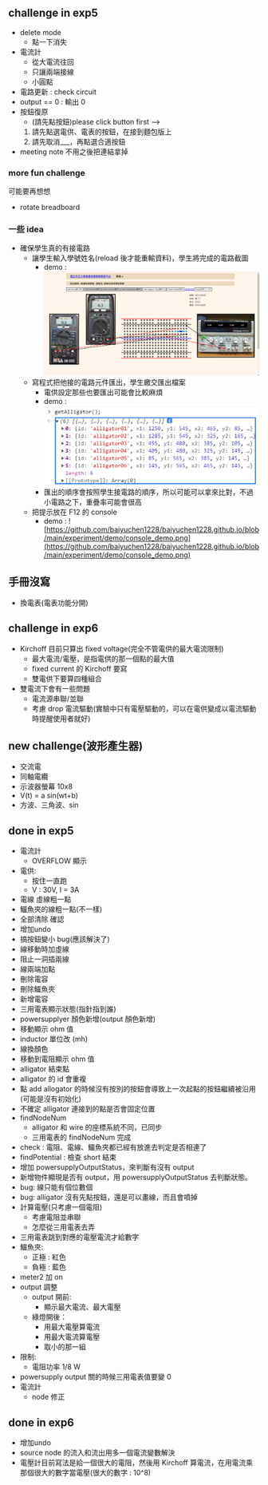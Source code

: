 ##  challenge in exp5
- delete mode
	- 點一下消失
- 電流計
	- 從大電流往回
	- 只讓兩端接線
	- 小圓點
- 電路更新 : check circuit
- output == 0 : 輸出 0
- 按鈕復原
    - (請先點按鈕)please click button first --> 
    1. 請先點選電供、電表的按鈕，在接到麵包版上
    2. 請先取消___，再點選合適按鈕
- meeting note 不用之後把連結拿掉
### more fun challenge
可能要再想想
- rotate breadboard
### 一些 idea
- 確保學生真的有接電路
    - 讓學生輸入學號姓名(reload 後才能重輸資料)，學生將完成的電路截圖
        - demo : ![](https://github.com/baiyuchen1228/baiyuchen1228.github.io/blob/main/experiment/demo/verify_demo.png)
    - 寫程式把他接的電路元件匯出，學生繳交匯出檔案
        - 電供設定那些也要匯出可能會比較麻煩
        - demo : ![](https://github.com/baiyuchen1228/baiyuchen1228.github.io/blob/main/experiment/demo/ouput_demo.png)
        - 匯出的順序會按照學生接電路的順序，所以可能可以拿來比對，不過小電路之下，重疊率可能會很高
    - 把提示放在 F12 的 console
        - demo : ![https://github.com/baiyuchen1228/baiyuchen1228.github.io/blob/main/experiment/demo/console_demo.png](https://github.com/baiyuchen1228/baiyuchen1228.github.io/blob/main/experiment/demo/console_demo.png)

## 手冊沒寫
- 換電表(電表功能分開)

## challenge in exp6
- Kirchoff 目前只算出 fixed voltage(完全不管電供的最大電流限制)
    - 最大電流/電壓，是指電供的那一個點的最大值
    - fixed current 的 Kirchoff 要寫
    - 雙電供下要算四種組合
- 雙電流下會有一些問題
    - 電流源串聯/並聯
    - 考慮 drop 電流驅動(實驗中只有電壓驅動的，可以在電供變成以電流驅動時提醒使用者就好)

## new challenge(波形產生器)
- 交流電
- 同軸電纜
- 示波器螢幕 10x8
- V(t) = a sin(wt+b)
- 方波、三角波、sin

## done in exp5
- 電流計
	- OVERFLOW 顯示
- 電供:
	- 按住一直跑
	- V : 30V, I = 3A
- 電線 虛線粗一點
- 鱷魚夾的線粗一點(不一樣)
- 全部清除 確認
- 增加undo
- 搞按鈕變小 bug(應該解決了)
- 線移動時加虛線
- 阻止一洞插兩線
- 線兩端加點
- 刪除電容
- 刪除鱷魚夾
- 新增電容
- 三用電表顯示狀態(指針指到誰)
- powersupplyer 顏色新增(output 顏色新增)
- 移動顯示 ohm 值
- inductor 單位改 (mh)
- 線換顏色
- 移動到電阻顯示 ohm 值
- alligator 結束點
- alligator 的 id 會重複
- 點 add allogator 的時候沒有按別的按鈕會導致上一次起點的按鈕繼續被沿用(可能是沒有初始化)
- 不確定 alligator 連接到的點是否會固定位置
- findNodeNum
    - alligator 和 wire 的座標系統不同，已同步
    - 三用電表的 findNodeNum 完成
- check : 電阻、電線、鱷魚夾都已經有放進去判定是否相連了
- findPotential : 檢查 short 結束
- 增加 powersupplyOutputStatus，來判斷有沒有 output
- 新增物件顯現是否有 output，用 powersupplyOutputStatus 去判斷狀態。
- bug: 線只能有個位數個
- bug: alligator 沒有先點按鈕，還是可以畫線，而且會噴掉
- 計算電壓(只考慮一個電阻)
    - 考慮電阻並串聯
    - 怎麼從三用電表去弄
- 三用電表跳到對應的電壓電流才給數字
- 鱷魚夾:
    - 正極 : 紅色
    - 負極 : 藍色 
- meter2 加 on
- output 調整
    - output 開前:
        - 顯示最大電流、最大電壓
    - 綠燈開後： 
        - 用最大電壓算電流
        - 用最大電流算電壓
        - 取小的那一組
- 限制:
    - 電阻功率 1/8 W
- powersupply output 關的時候三用電表值要變 0
- 電流計
	- node 修正

## done in exp6
- 增加undo
- source node 的流入和流出用多一個電流變數解決
- 電壓計目前寫法是給一個很大的電阻，然後用 Kirchoff 算電流，在用電流乘那個很大的數字當電壓(很大的數字 : 10^8)